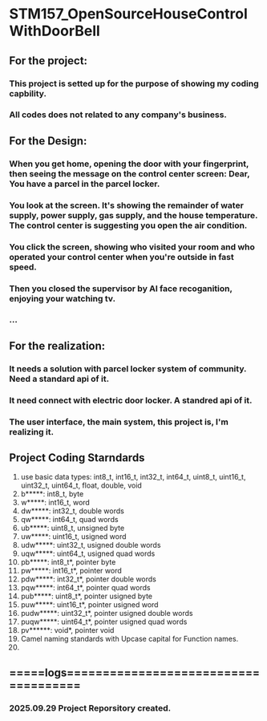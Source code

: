 # STM157_OpenSourceHouseControlWithDoorBell
## For the project:
### This project is setted up for the purpose of showing my coding capbility.
### All codes does not related to any company's business.

## For the Design:
### When you get home, opening the door with your fingerprint, then seeing the message on the control center screen: Dear, You have a parcel in the parcel locker.
### You look at the screen. It's showing the remainder of water supply, power supply, gas supply, and the house temperature. The control center is suggesting you open the air condition.
### You click the screen, showing who visited your room and who operated your control center when you're outside in fast speed.
### Then you closed the supervisor by AI face recoganition, enjoying your watching tv.
### ...

## For the realization:
### It needs a solution with parcel locker system of community. Need a standard api of it.
### It need connect with electric door locker. A standred api of it.
### The user interface, the main system, this project is, I'm realizing it.

## Project Coding Starndards
1. use basic data types: int8_t, int16_t, int32_t, int64_t, uint8_t, uint16_t, uint32_t, uint64_t, float, double, void
2. b*****: int8_t, byte
3. w*****: int16_t, word
4. dw*****: int32_t, double words
5. qw*****: int64_t, quad words
6. ub*****: uint8_t, unsigned byte
7. uw*****: uint16_t, usigned word
8. udw*****: uint32_t, usigned double words
9. uqw*****: uint64_t, usigned quad words
10. pb*****: int8_t*, pointer byte
11. pw*****: int16_t*, pointer word
12. pdw*****: int32_t*, pointer double words
13. pqw*****: int64_t*, pointer quad words
14. pub*****: uint8_t*, pointer usigned byte
15. puw*****: uint16_t*, pointer usigned word
16. pudw*****: uint32_t*, pointer usigned double words
17. puqw*****: uint64_t*, pointer usigned quad words
18. pv******: void*, pointer void
19. Camel naming standards with Upcase capital for Function names.
20. 

## =====logs=====================================
### 2025.09.29 Project Reporsitory created.
